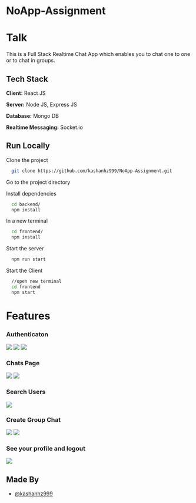 # NoApp-Assignment
# Talk

This is a Full Stack Realtime Chat App which enables you to chat one to one or to chat in groups.

## Tech Stack

**Client:** React JS

**Server:** Node JS, Express JS

**Database:** Mongo DB

**Realtime Messaging:** Socket.io
  


## Run Locally

Clone the project

```bash
  git clone https://github.com/kashanhz999/NoApp-Assignment.git
```

Go to the project directory

Install dependencies

```bash
  cd backend/
  npm install
```
In a new terminal

```bash
  cd frontend/
  npm install
```

Start the server

```bash
  npm run start
```
Start the Client

```bash
  //open new terminal
  cd frontend
  npm start
```

  
# Features

### Authenticaton
![](https://user-images.githubusercontent.com/67901968/216307307-7f337c97-89b7-40e4-9f5d-6aa33ea340ce.png)
![](https://user-images.githubusercontent.com/67901968/216307323-1b66a6cc-1188-4765-a6fd-10cb78cc2cd4.png)
![](https://user-images.githubusercontent.com/67901968/216307332-3d6c32b7-6632-4e55-89c6-4bb795827067.png)
### Chats Page
![](https://user-images.githubusercontent.com/67901968/216307688-a2399d38-032f-4817-9120-eb581aff497a.png)
![](https://user-images.githubusercontent.com/67901968/216307705-16a8b59b-679e-4c82-aef1-dd3e3c889b8f.png)
### Search Users
![](https://user-images.githubusercontent.com/67901968/216307882-5805601b-d43e-4d87-80f0-4684f64fbea1.png)
### Create Group Chat
![](https://user-images.githubusercontent.com/67901968/216308004-c67b1e77-28be-492b-831e-d3ac2a772db1.png)
![](https://user-images.githubusercontent.com/67901968/216308009-85f811ac-c254-40f8-ab5d-e1aa1918d141.png)
### See your profile and logout
![](https://user-images.githubusercontent.com/67901968/216308272-c130086a-e74f-4720-a6a6-1a8c3a731216.png)
## Made By

- [@kashanhz999](https://github.com/kashanhz999)
